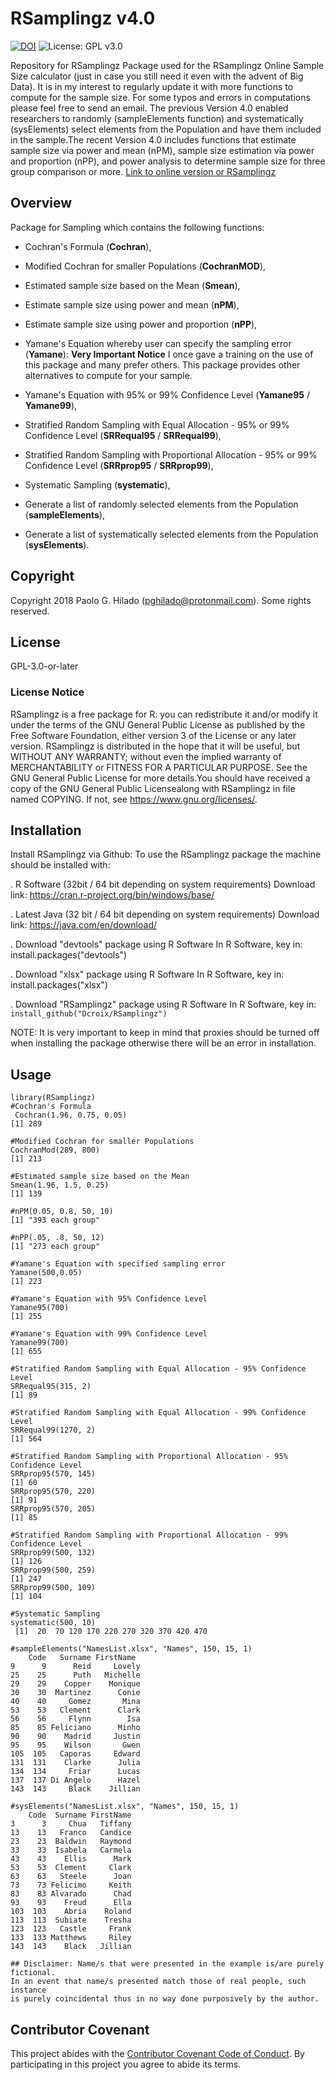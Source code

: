 # RSamplingz v4.0
[![DOI](https://zenodo.org/badge/139537386.svg)](https://doi.org/10.5281/zenodo.15834640)
![License: GPL v3.0](https://img.shields.io/badge/license-GPL%20v3.0-blue)

Repository for RSamplingz Package used for the RSamplingz Online Sample Size calculator (just in case you still need it even with the advent of Big Data). It is in my interest to regularly update it with more functions to compute for the sample size. For some typos and errors in computations please feel free to send an email. The previous Version 4.0 enabled researchers to randomly (sampleElements function) and systematically (sysElements) select elements from the Population and have them included in the sample.The recent Version 4.0 includes functions that estimate sample size via power and mean (nPM), sample size estimation via power and proportion (nPP), and power analysis to determine sample size for three group comparison or more. [Link to online version or RSamplingz](https://pghilado.shinyapps.io/rsamplingz/)

## Overview
Package for Sampling which contains the following functions: 
* Cochran's Formula (**Cochran**), 
* Modified Cochran for smaller Populations (**CochranMOD**),
* Estimated sample size based on the Mean (**Smean**),
* Estimate sample size using power and mean (**nPM**),
* Estimate sample size using power and proportion (**nPP**),
* Yamane's Equation whereby user can specify the sampling error (**Yamane**):
  **Very Important Notice** I once gave a training on the use of this package and many prefer others. This package provides
  other alternatives to compute for your sample. 
* Yamane's Equation with 95% or 99% Confidence Level (**Yamane95** / **Yamane99**), 
* Stratified Random Sampling with Equal Allocation - 95% or 99% Confidence Level (**SRRequal95** / **SRRequal99**), 
* Stratified Random Sampling with Proportional Allocation - 95% or 99% Confidence Level (**SRRprop95** / **SRRprop99**), 
* Systematic Sampling (**systematic**), 

* Generate a list of randomly selected elements from the Population (**sampleElements**),
* Generate a list of systematically selected elements from the Population (**sysElements**).


## Copyright
Copyright 2018 Paolo G. Hilado (pghilado@protonmail.com). Some rights reserved. 
## License
GPL-3.0-or-later
### License Notice
RSamplingz is a free package for R: you can redistribute it and/or modify
it under the terms of the GNU General Public License as published by the Free Software Foundation, either version 3 of the License or any later version. RSamplingz is distributed in the hope that it will be useful, but WITHOUT ANY WARRANTY; without even the implied warranty of MERCHANTABILITY or FITNESS FOR A PARTICULAR PURPOSE. See the GNU General Public License for more details.You should have received a copy of the GNU General Public Licensealong with RSamplingz in file named COPYING. If not, see <https://www.gnu.org/licenses/>.
## Installation
Install RSamplingz via Github:
To use the RSamplingz package the machine should be installed with:

.	R Software (32bit / 64 bit depending on system requirements) 
	Download link: https://cran.r-project.org/bin/windows/base/

.	Latest Java (32 bit / 64 bit depending on system requirements)
	Download link: https://java.com/en/download/

.	Download "devtools" package using R Software
In R Software, key in:  install.packages("devtools")

.	Download "xlsx" package using R Software
In R Software, key in:  install.packages("xlsx")

.	Download "RSamplingz" package using R Software
In R Software, key in:  ```install_github("Dcroix/RSamplingz")```

NOTE: It is very important to keep in mind that proxies should be turned off when installing the package otherwise there will be an error in installation. 


## Usage
```
library(RSamplingz)
#Cochran's Formula
 Cochran(1.96, 0.75, 0.05)
[1] 289

#Modified Cochran for smaller Populations
CochranMod(289, 800)
[1] 213

#Estimated sample size based on the Mean
Smean(1.96, 1.5, 0.25)
[1] 139

#nPM(0.05, 0.8, 50, 10)
[1] "393 each group"

#nPP(.05, .8, 50, 12)
[1] "273 each group"

#Yamane's Equation with specified sampling error
Yamane(500,0.05)
[1] 223

#Yamane's Equation with 95% Confidence Level
Yamane95(700)
[1] 255

#Yamane's Equation with 99% Confidence Level
Yamane99(700)
[1] 655

#Stratified Random Sampling with Equal Allocation - 95% Confidence Level
SRRequal95(315, 2)
[1] 89

#Stratified Random Sampling with Equal Allocation - 99% Confidence Level
SRRequal99(1270, 2)
[1] 564

#Stratified Random Sampling with Proportional Allocation - 95% Confidence Level
SRRprop95(570, 145)
[1] 60
SRRprop95(570, 220)
[1] 91
SRRprop95(570, 205)
[1] 85

#Stratified Random Sampling with Proportional Allocation - 99% Confidence Level
SRRprop99(500, 132)
[1] 126
SRRprop99(500, 259)
[1] 247
SRRprop99(500, 109)
[1] 104

#Systematic Sampling
systematic(500, 10)
 [1]  20  70 120 170 220 270 320 370 420 470
 
#sampleElements("NamesList.xlsx", "Names", 150, 15, 1)
    Code   Surname FirstName
9      9      Reid     Lovely
25    25      Puth   Michelle
29    29    Copper    Monique
30    30  Martinez      Conie
40    40     Gomez       Mina
53    53   Clement      Clark
56    56     Flynn        Isa
85    85 Feliciano      Minho
90    90    Madrid     Justin
95    95    Wilson       Gwen
105  105   Caporas     Edward
131  131    Clarke      Julia
134  134     Friar      Lucas
137  137 Di Angelo      Hazel
143  143     Black    Jillian

#sysElements("NamesList.xlsx", "Names", 150, 15, 1)
    Code  Surname FirstName
3      3     Chua   Tiffany
13    13   Franco   Candice
23    23  Baldwin   Raymond
33    33  Isabela   Carmela
43    43    Ellis      Mark
53    53  Clement     Clark
63    63   Steele      Joan
73    73 Felicimo     Keith
83    83 Alvarado      Chad
93    93    Freud      Ella
103  103    Abria    Roland
113  113  Subiate    Tresha
123  123   Castle     Frank
133  133 Matthews     Riley
143  143    Black   Jillian

## Disclaimer: Name/s that were presented in the example is/are purely fictional.
In an event that name/s presented match those of real people, such instance
is purely coincidental thus in no way done purposively by the author.
```

## Contributor Covenant
This project abides with the [Contributor Covenant Code of Conduct](https://www.contributor-covenant.org/version/1/4/code-of-conduct.md). By participating in this project you agree to abide its terms.
